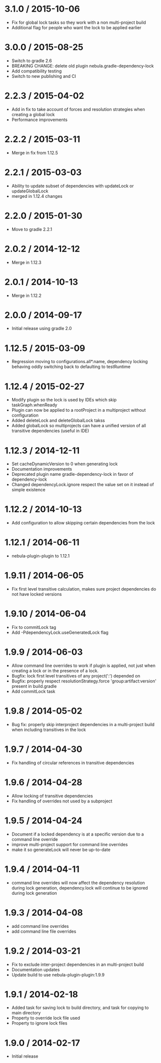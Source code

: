 3.1.0 / 2015-10-06
==================

* Fix for global lock tasks so they work with a non multi-project build
* Additional flag for people who want the lock to be applied earlier

3.0.0 / 2015-08-25
==================

* Switch to gradle 2.6
* BREAKING CHANGE: delete old plugin nebula.gradle-dependency-lock
* Add compatibility testing
* Switch to new publishing and CI

2.2.3 / 2015-04-02
==================

* Add in fix to take account of forces and resolution strategies when creating a global lock
* Performance improvements

2.2.2 / 2015-03-11
==================

* Merge in fix from 1.12.5

2.2.1 / 2015-03-03
==================

* Ability to update subset of dependencies with updateLock or updateGlobalLock
* merged in 1.12.4 changes

2.2.0 / 2015-01-30
==================

* Move to gradle 2.2.1

2.0.2 / 2014-12-12
==================

* Merge in 1.12.3

2.0.1 / 2014-10-13
==================

* Merge in 1.12.2

2.0.0 / 2014-09-17
==================

* Initial release using gradle 2.0

1.12.5 / 2015-03-09
===================

* Regression moving to configurations.all*.name, dependency locking behaving oddly switching back to defaulting to testRuntime

1.12.4 / 2015-02-27
===================

* Modify plugin so the lock is used by IDEs which skip taskGraph.whenReady
* Plugin can now be applied to a rootProject in a multiproject without configuration
* Added deleteLock and deleteGlobalLock takss
* Added globalLock so multiprojects can have a unified version of all transitive dependencies (useful in IDE)

1.12.3 / 2014-12-11
===================

* Set cacheDynamicVersion to 0 when generating lock
* Documentation improvements
* Deprecated plugin name gradle-dependency-lock in favor of dependency-lock
* Changed dependencyLock.ignore respect the value set on it instead of simple existence

1.12.2 / 2014-10-13
===================

* Add configuration to allow skipping certain dependencies from the lock

1.12.1 / 2014-06-11
===================

* nebula-plugin-plugin to 1.12.1

1.9.11 / 2014-06-05
===================

* Fix first level transitive calculation, makes sure project dependencies do not have locked versions

1.9.10 / 2014-06-04
===================

* Fix to commitLock tag
* Add -PdependencyLock.useGeneratedLock flag

1.9.9 / 2014-06-03
==================

* Allow command line overrides to work if plugin is applied, not just when creating a lock or in the presence of a lock.
* Bugfix: lock first level transitives of any project(':<project>') depended on
* Bugfix: properly respect resolutionStrategy.force 'group:artifact:version' present in build.gradle
* Add commitLock task

1.9.8 / 2014-05-02
==================

* Bug fix: properly skip interproject dependencies in a multi-project build when including transitives in the lock

1.9.7 / 2014-04-30
==================

* Fix handling of circular references in transitive dependencies

1.9.6 / 2014-04-28
==================

* Allow locking of transitive dependencies
* Fix handling of overrides not used by a subproject

1.9.5 / 2014-04-24
==================

* Document if a locked dependency is at a specific version due to a command line override
* improve multi-project support for command line overrides
* make it so generateLock will never be up-to-date

1.9.4 / 2014-04-11
==================

* command line overrides will now affect the dependency resolution during lock generation, dependency.lock will continue to be ignored during lock generation

1.9.3 / 2014-04-08
==================

* add command line overrides
* add command line file overrides

1.9.2 / 2014-03-21
==================

* Fix to exclude inter-project dependencies in an multi-project build
* Documentation updates
* Update build to use nebula-plugin-plugin:1.9.9

1.9.1 / 2014-02-18
==================

* Added task for saving lock to build directory, and task for copying to main directory
* Property to override lock file used
* Property to ignore lock files

1.9.0 / 2014-02-17
==================

* Initial release
